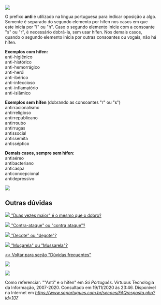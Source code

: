 ![](https://www.soportugues.com.br/secoes/FAQ/107.jpg)

O prefixo **anti** é utilizado na língua portuguesa para indicar oposição a algo. Somente é separado do segundo elemento por hífen nos casos em que este inicia por "i" ou "h". Caso o segundo elemento inicie com a consoante "s" ou "r", é necessário dobrá-la, sem usar hífen. Nos demais casos, quando o segundo elemento inicia por outras consoantes ou vogais, não há hífen.

**Exemplos com hífen:**  
anti-higiênico  
anti-histórico  
anti-hemorrágico  
anti-herói  
anti-ibérico  
anti-infeccioso  
anti-inflamatório  
anti-islâmico  

**Exemplos sem hífen** (dobrando as consoantes "r" ou "s")  
antirracionalismo  
antirreligioso  
antirrepublicano  
antirroubo  
antirrugas  
antissocial  
antissemita  
antisséptico  

**Demais casos, sempre sem hífen**:  
antiaéreo  
antibacteriano  
anticaspa  
anticoncepcional  
antidepressivo  

![](https://www.soportugues.com.br/figuras/voltar.gif)

## Outras dúvidas

 [![](https://www.soportugues.com.br/secoes/FAQ/123.jpg) "Duas vezes maior" é o mesmo que o dobro?](https://www.soportugues.com.br/secoes/FAQresposta.php?id=123)

 [![](https://www.soportugues.com.br/secoes/FAQ/187.jpg) "Contra-ataque" ou "contra ataque"?](https://www.soportugues.com.br/secoes/FAQresposta.php?id=187)

 [![](https://www.soportugues.com.br/secoes/FAQ/324.jpg) "Decote" ou "degote"?](https://www.soportugues.com.br/secoes/FAQresposta.php?id=324)

 [![](https://www.soportugues.com.br/secoes/FAQ/111.jpg) "Muçarela" ou "Mussarela"?](https://www.soportugues.com.br/secoes/FAQresposta.php?id=111)

[<< Voltar para seção "Dúvidas frequentes"](https://www.soportugues.com.br/secoes/FAQ.php)

[![](https://www.soportugues.com.br/imagens/whats.png)](whatsapp://send?text=https://www.soportugues.com.br/secoes/FAQresposta.php?id=107)

[![](https://www.soportugues.com.br/imagens/tweetar.png)](https://twitter.com/intent/tweet?url=https://www.soportugues.com.br/secoes/FAQresposta.php?id=107&text=Anti%20e%20o%20h%C3%ADfen)

Como referenciar: ""Anti" e o hífen" em *Só Português*. Virtuous Tecnologia da Informação, 2007-2020. Consultado em 19/11/2020 às 23:46. Disponível na Internet em *https://www.soportugues.com.br/secoes/FAQresposta.php?id=107*